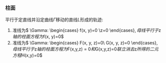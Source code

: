 ### 柱面

平行于定直线并沿定曲线$\Gamma$移动的直线$L$形成的轨迹:

1. 准线为$
\Gamma:
\begin{cases}
	f(x, y)=0
	\\z=0
\end{cases}$, 母线平行于$z$轴的柱面方程为$f(x, y)=0$
2. 准线为$
\Gamma:
\begin{cases}
	F(x, y, z)=0\\
	G(x, y, z)=0
\end{cases}$, 母线平行于$z$轴的柱面方程为$F(x,y,z) = 0$和$G(x,y,z)=0$联立消去$z$所得的二元方程$H(x,y)=0$
